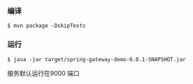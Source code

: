 

### 编译

```
$ mvn package -DskipTests
```

### 运行

```
$ java -jar target/spring-gateway-demo-0.0.1-SNAPSHOT.jar
```

服务默认运行在9000 端口